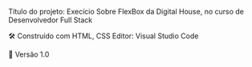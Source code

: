 Título do projeto:
Execício Sobre FlexBox da Digital House, no curso de Desenvolvedor Full Stack

🛠️ Construído com
HTML, CSS
Editor: Visual Studio Code

📌 Versão
1.0

